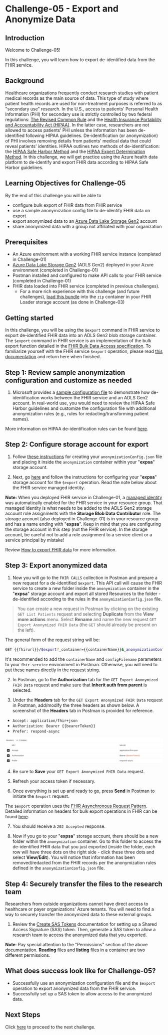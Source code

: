 # Challenge-05 - Export and Anonymize Data

## Introduction

Welcome to Challenge-05!

In this challenge, you will learn how to export de-identified data from the FHIR service.

## Background

Healthcare organizations frequently conduct research studies with patient medical records as the main source of data. This type of study where patient health records are used for non-treatment purposes is referred to as "secondary use" research. In the U.S., access to patients' Personal Health Information (PHI) for secondary use is strictly controlled by two federal regulations: [The Revised Common Rule](https://www.hhs.gov/ohrp/regulations-and-policy/regulations/finalized-revisions-common-rule/index.html) and the [Health Insurance Portability and Accountability Act (HIPAA)](https://www.cdc.gov/phlp/publications/topic/hipaa.html#:~:text=The%20Health%20Insurance%20Portability%20and,the%20patient's%20consent%20or%20knowledge.). In the latter case, researchers are not allowed to access patients' PHI unless the information has been de-identified following HIPAA guidelines. De-identification (or anonymization) of PHI involves removing details from patients' medical data that could reveal patients' identities. HIPAA outlines two methods of de-identification: the [HIPAA Safe Harbor Method](https://www.hhs.gov/hipaa/for-professionals/privacy/special-topics/de-identification/index.html#safeharborguidance) and the [HIPAA Expert Determination Method](https://www.hhs.gov/hipaa/for-professionals/privacy/special-topics/de-identification/index.html#guidancedetermination). In this challenge, we will get practice using the Azure health data platform to de-identify and export FHIR data according to HIPAA Safe Harbor guidelines.

## Learning Objectives for Challenge-05

By the end of this challenge you will be able to 

+ configure bulk export of FHIR data from FHIR service
+ use a sample anonymization config file to de-identify FHIR data on export
+ export anonymized data to an [Azure Data Lake Storage Gen2](https://docs.microsoft.com/azure/storage/blobs/data-lake-storage-introduction) account
+ share anonymized data with a group not affiliated with your organization

## Prerequisites

+ An Azure environment with a working FHIR service instance (completed in Challenge-01) 
+ [Azure Data Lake Storage Gen2](https://docs.microsoft.com/azure/storage/blobs/data-lake-storage-introduction) (ADLS Gen2) deployed in your Azure environment (completed in Challenge-01) 
+ Postman installed and configured to make API calls to your FHIR service (completed in Challenge-01) 
+ FHIR data loaded into FHIR service (completed in previous challenges).
  + For a more rich experience with this challenge (and future challenges), [load this bundle](./synthea_sample_data_fhir_r4%20OpenHack.zip) into the `zip` container in your FHIR Loader storage account (as done in Challenge-03) 

## Getting started

In this challenge, you will be using the `$export` command in FHIR service to export de-identified FHIR data into an ADLS Gen2 blob storage container. The `$export` command in FHIR service is an implementation of the bulk export function detailed in the [FHIR Bulk Data Access specification](https://hl7.org/fhir/uv/bulkdata/export/index.html). To familiarize yourself with the FHIR service `$export` operation, please read [this documentation](https://docs.microsoft.com/en-us/azure/healthcare-apis/fhir/export-data) and return here when finished. 

## Step 1: Review sample anonymization configuration and customize as needed

1. Microsoft provides a [sample configuration file](https://docs.microsoft.com/azure/healthcare-apis/fhir/de-identified-export#configuration-file) to demonstrate how de-identification works between the FHIR service and an ADLS Gen2 account. In real-world use, you would need to review the HIPAA Safe Harbor guidelines and customize the configuration file with additional anonymization rules (e.g., rules for redacting/transforming patient names).

  More information on HIPAA de-identification rules can be found [here](https://www.hhs.gov/hipaa/for-professionals/privacy/special-topics/de-identification/index.html).

## Step 2: Configure storage account for export
1. Follow [these instructions](https://docs.microsoft.com/en-us/azure/healthcare-apis/fhir/de-identified-export) for creating your `anonymizationConfig.json` file and placing it inside the `anonymization` container within your "**expsa**" storage account.

2. Next, go [here](https://docs.microsoft.com/azure/healthcare-apis/fhir/configure-export-data) and follow the instructions for configuring your "**expsa**" storage account for the `$export` operation. Read the note below about the FHIR service managed identity.

  **Note:** When you deployed FHIR service in Challenge-01, a [managed identity](https://docs.microsoft.com/azure/active-directory/managed-identities-azure-resources/overview) was automatically enabled for the FHIR service in your resource group. That managed identity is what needs to be added to the ADLS Gen2 storage account role assignments with the **Storage Blob Data Contributor** role. The storage account (also deployed in Challenge-01) is in your resource group and has a name ending with "**expsa**". Keep in mind that you are configuring the storage account in this step (not the FHIR service). In the storage account, be careful not to add a role assignment to a service client or a service principal by mistake!

  Review [How to export FHIR data](https://docs.microsoft.com/azure/healthcare-apis/fhir/export-data) for more information.

## Step 3: Export anonymized data

1. Now you will go to the `FHIR CALLS` collection in Postman and prepare a new request for a de-identified `$export`. This API call will cause the FHIR service to create a new folder inside the `anonymization` container in the "**expsa**" storage account and export all stored Resources to the folder - de-identified according to the rules in the `anonymizationConfig.json` file.  

> You can create a new request in Postman by clicking on the existing `GET List Patients` request and selecting **Duplicate** from the **View more actions** menu. Select **Rename** and name the new request `GET Export Anonymized FHIR Data` (the `GET` should already be present on the left). 

  The general form of the request string will be:

  ```sh
  GET {{fhirurl}}/$export?_container={{containerName}}&_anonymizationConfig={{configFilename}}
  ```
  It's recommended to add the `containerName` and `configFilename` parameters to your `fhir-service` environment in Postman. Otherwise, you will need to put these names directly in the request string.

2. In Postman, go to the **Authorization** tab for the `GET Export Anonymized FHIR Data` request and make sure that **Inherit auth from parent** is selected. 

3. Under the **Headers** tab for the `GET Export Anonymized FHIR Data` request in Postman, add/modify the three headers as shown below. A screenshot of the **Headers** tab in Postman is provided for reference.

+ `Accept: application/fhir+json`
+ `Authorization: Bearer {{bearerToken}}`
+ `Prefer: respond-async`

![export-header](./media/Export_Headers.png)

4. Be sure to **Save** your `GET Export Anonymized FHIR Data` request.

5. Refresh your access token if necessary.

6. Once everything is set up and ready to go, press **Send** in Postman to initiate the `$export` request.

The `$export` operation uses the [FHIR Asynchronous Request Pattern](https://hl7.org/fhir/R4/async.html). Detailed information on headers for bulk export operations in FHIR can be found [here](https://hl7.org/Fhir/uv/bulkdata/export/index.html#headers).

7. You should receive a `202 Accepted` response.

8. Now if you go to your "**expsa**" storage account, there should be a new folder within the `anonymization` container. Go to this folder to access the de-identified FHIR data that you just exported (inside the folder, each row will have three dots on the right side - click these three dots and select **View/Edit**). You will notice that information has been removed/redacted from the FHIR records per the anonymization rules defined in the `anonymizationConfig.json` file. 

## Step 4: Securely transfer the files to the research team

Researchers from outside organizations cannot have direct access to healthcare or payer organizations' Azure tenants. You will need to find a way to securely transfer the anonymized data to these external groups.

1. Review the [Create SAS Tokens](https://docs.microsoft.com/azure/cognitive-services/translator/document-translation/create-sas-tokens?tabs=Containers) documentation for setting up a Shared Access Signature (SAS) token. Then, generate a SAS token to allow a research team to access the anonymized data that you exported.

**Note**: Pay special attention to the "Permissions" section of the above documentation. **Reading** files and **listing** files in a container are two different permissions.

## What does success look like for Challenge-05?

+ Successfully use an anonymization configuration file and the `$export` operation to export anonymized data from the FHIR service.
+ Successfully set up a SAS token to allow access to the anonymized data.

## Next Steps

Click [here](<../Challenge-07 - FHIR service consent capabilities/ReadMe.md>) to proceed to the next challenge.
